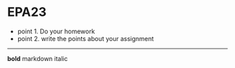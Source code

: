 # EPA23

+ point 1. Do your homework
+ point 2. write the points about your assignment

---

**bold**
markdown italic
